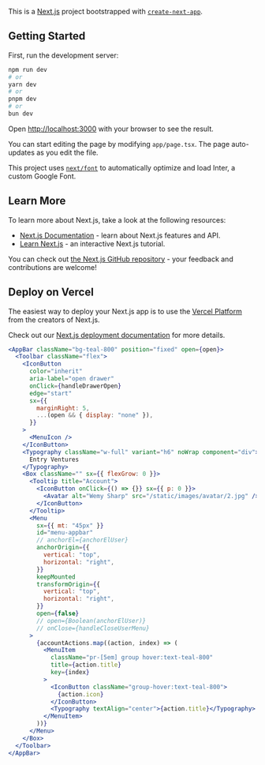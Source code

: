 This is a [Next.js](https://nextjs.org/) project bootstrapped with [`create-next-app`](https://github.com/vercel/next.js/tree/canary/packages/create-next-app).

## Getting Started

First, run the development server:

```bash
npm run dev
# or
yarn dev
# or
pnpm dev
# or
bun dev
```

Open [http://localhost:3000](http://localhost:3000) with your browser to see the result.

You can start editing the page by modifying `app/page.tsx`. The page auto-updates as you edit the file.

This project uses [`next/font`](https://nextjs.org/docs/basic-features/font-optimization) to automatically optimize and load Inter, a custom Google Font.

## Learn More

To learn more about Next.js, take a look at the following resources:

- [Next.js Documentation](https://nextjs.org/docs) - learn about Next.js features and API.
- [Learn Next.js](https://nextjs.org/learn) - an interactive Next.js tutorial.

You can check out [the Next.js GitHub repository](https://github.com/vercel/next.js/) - your feedback and contributions are welcome!

## Deploy on Vercel

The easiest way to deploy your Next.js app is to use the [Vercel Platform](https://vercel.com/new?utm_medium=default-template&filter=next.js&utm_source=create-next-app&utm_campaign=create-next-app-readme) from the creators of Next.js.

Check out our [Next.js deployment documentation](https://nextjs.org/docs/deployment) for more details.

```jsx
<AppBar className="bg-teal-800" position="fixed" open={open}>
  <Toolbar className="flex">
    <IconButton
      color="inherit"
      aria-label="open drawer"
      onClick={handleDrawerOpen}
      edge="start"
      sx={{
        marginRight: 5,
        ...(open && { display: "none" }),
      }}
    >
      <MenuIcon />
    </IconButton>
    <Typography className="w-full" variant="h6" noWrap component="div">
      Entry Ventures
    </Typography>
    <Box className="" sx={{ flexGrow: 0 }}>
      <Tooltip title="Account">
        <IconButton onClick={() => {}} sx={{ p: 0 }}>
          <Avatar alt="Wemy Sharp" src="/static/images/avatar/2.jpg" />
        </IconButton>
      </Tooltip>
      <Menu
        sx={{ mt: "45px" }}
        id="menu-appbar"
        // anchorEl={anchorElUser}
        anchorOrigin={{
          vertical: "top",
          horizontal: "right",
        }}
        keepMounted
        transformOrigin={{
          vertical: "top",
          horizontal: "right",
        }}
        open={false}
        // open={Boolean(anchorElUser)}
        // onClose={handleCloseUserMenu}
      >
        {accountActions.map((action, index) => (
          <MenuItem
            className="pr-[5em] group hover:text-teal-800"
            title={action.title}
            key={index}
          >
            <IconButton className="group-hover:text-teal-800">
              {action.icon}
            </IconButton>
            <Typography textAlign="center">{action.title}</Typography>
          </MenuItem>
        ))}
      </Menu>
    </Box>
  </Toolbar>
</AppBar>
```

